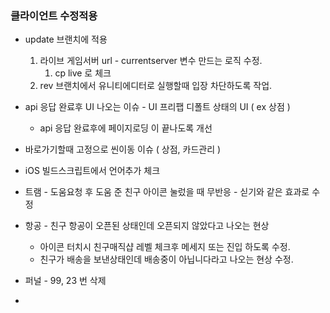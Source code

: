 
### 클라이언트 수정적용
- update 브랜치에 적용
	1. 라이브 게임서버 url -  currentserver 변수 만드는 로직 수정. 
		1.  cp live 로 체크
	2. rev 브랜치에서 유니티에디터로 실행할때 입장 차단하도록 작업. 


- api 응답 완료후  UI 나오는 이슈 - UI 프리팹 디폴트 상태의  UI ( ex 상점 ) 
	- api 응답 완료후에  페이지로딩 이 끝나도록 개선 

- 바로가기할때 고정으로 씬이동 이슈  ( 상점, 카드관리 )
- iOS 빌드스크립트에서 언어추가 체크
- 트램 - 도움요청 후 도움 준 친구 아이콘 눌렀을 때 무반응 - 싣기와 같은 효과로 수정
- 항공 - 친구 항공이 오픈된 상태인데 오픈되지 않았다고 나오는 현상
	- 아이콘 터치시 친구매직샵 레벨 체크후 메세지 또는 진입 하도록 수정.
	- 친구가 배송을 보낸상태인데 배송중이 아닙니다라고 나오는 현상 수정.
- 퍼널 - 99, 23 번 삭제
- 